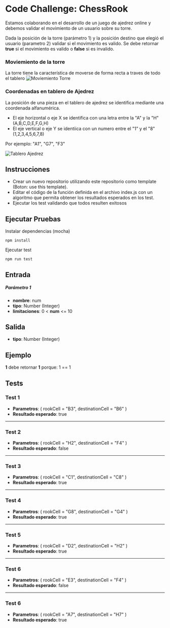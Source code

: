 # Code Challenge: ChessRook

Estamos colaborando en el desarrollo de un juego de ajedrez online y debemos validar el movimiento de un usuario sobre su torre.

Dada la posición de la torre (parámetro 1) y la posición destino que elegió el usuario (parametro 2) validar si el movimiento es valido. Se debe retornar **true** si el movimiento es valido o **false** si es invalido. 

### Moviemiento de la torre
La torre tiene la característica de moverse de forma recta a traves de todo el tablero
![Moviemiento Torre](https://firebasestorage.googleapis.com/v0/b/fullstack-extraordinary.appspot.com/o/TheCodeChallenge%2Fmovimiento_de_torre_ajedrez.png?alt=media&token=14261bcc-f992-4c6a-8d16-5332f3a49c53)

### Coordenadas en tablero de Ajedrez
La posición de una pieza en el tablero de ajedrez se identifica mediante una coordenada alfanumérica.   
- El eje horizontal o eje X se identifica con una letra entre la "A" y la "H" (A,B,C,D,E,F,G,H)  
- El eje vertical o eje Y se identiica con un numero entre el "1" y el "8" (1,2,3,4,5,6,7,8)  

Por ejemplo: "A1", "G7", "F3"  

![Tablero Ajedrez](https://firebasestorage.googleapis.com/v0/b/fullstack-extraordinary.appspot.com/o/TheCodeChallenge%2FtablerAjedrez.jpg?alt=media&token=8864816b-a981-4541-a203-a9dd69fe37a1)

## Instrucciones
- Crear un nuevo repositorio utilizando este repositorio como template (Boton: use this template).
- Editar el código de la función definida en el archivo index.js con un algoritmo que permita obtener los resultados esperados en los test.
- Ejecutar los test validando que todos resulten exitosos

## Ejecutar Pruebas

Instalar dependencias (mocha)
```
npm install
```

Ejecutar test
```
npm run test
```
## Entrada

##### Parámetro 1
- **nombre**: num
- **tipo**: Number (Integer)
- **limitaciones**: 0 < **num** <= 10

## Salida

- **tipo**: Number (Integer)

## Ejemplo
**1** debe retornar **1** porque: 1 == 1

## Tests

### Test 1  

- **Parametros**: ( rookCell = "B3", destinationCell = "B6" )
- **Resultado esperado**: true
---
### Test 2  

- **Parametros**: ( rookCell = "H2", destinationCell = "F4" )
- **Resultado esperado**: false
---
### Test 3  

- **Parametros**: ( rookCell = "C1", destinationCell = "C8" )
- **Resultado esperado**: true
---
### Test 4  

- **Parametros**: ( rookCell = "G8", destinationCell = "G4" )
- **Resultado esperado**: true
---
### Test 5  

- **Parametros**: ( rookCell = "D2", destinationCell = "H2" )
- **Resultado esperado**: true
---
### Test 6    

- **Parametros**: ( rookCell = "E3", destinationCell = "F4" )
- **Resultado esperado**: false
---
### Test 6    

- **Parametros**: ( rookCell = "A7", destinationCell = "H7" )
- **Resultado esperado**: true
